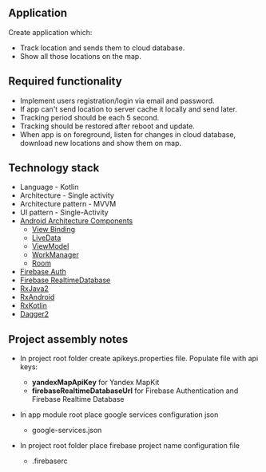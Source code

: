 ## Application
Create application which:
- Track location and sends them to cloud database.
- Show all those locations on the map.

## Required functionality
- Implement users registration/login via email and password.
- If app can't send location to server cache it locally and send later.
- Tracking period should be each 5 second.
- Tracking should be restored after reboot and update.
- When app is on foreground, listen for changes in cloud database, download new locations and show them on map.

## Technology stack
- Language - Kotlin
- Architecture - Single activity
- Architecture pattern - MVVM
- UI pattern - Single-Activity
- [Android Architecture Components](https://developer.android.com/topic/libraries/architecture)
    - [View Binding](https://developer.android.com/topic/libraries/view-binding)
    - [LiveData](https://developer.android.com/topic/libraries/architecture/livedata)
    - [ViewModel](https://developer.android.com/topic/libraries/architecture/viewmodel)
    - [WorkManager](https://developer.android.com/topic/libraries/architecture/workmanager)
    - [Room](https://developer.android.com/training/data-storage/room)
- [Firebase Auth](https://firebase.google.com/products/auth)
- [Firebase RealtimeDatabase](https://firebase.google.com/products/realtime-database)
- [RxJava2](https://github.com/ReactiveX/RxJava)
- [RxAndroid](https://github.com/ReactiveX/RxAndroid)
- [RxKotlin](https://github.com/ReactiveX/RxKotlin)
- [Dagger2](https://github.com/google/dagger)

## Project assembly notes
- In project root folder create apikeys.properties file. Populate file with api keys: 
    - **yandexMapApiKey** for Yandex MapKit
    - **firebaseRealtimeDatabaseUrl** for Firebase Authentication and Firebase Realtime Database

- In app module root place google services configuration json 
    - google-services.json

- In project root folder place firebase project name configuration file
    - .firebaserc